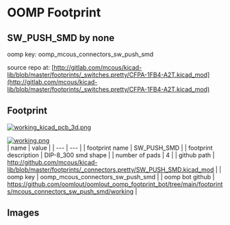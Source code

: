 # OOMP Footprint  
## SW_PUSH_SMD  by none  
  
oomp key: oomp_mcous_connectors_sw_push_smd  
  
source repo at: [http://gitlab.com/mcous/kicad-lib/blob/master/footprints/_switches.pretty/CFPA-1FB4-A2T.kicad_mod](http://gitlab.com/mcous/kicad-lib/blob/master/footprints/_switches.pretty/CFPA-1FB4-A2T.kicad_mod)  
## Footprint  
  
[![working_kicad_pcb_3d.png](working_kicad_pcb_3d_600.png)](working_kicad_pcb_3d.png)  
  
[![working.png](working_600.png)](working.png)  
| name | value | 
| --- | --- | 
| footprint name | SW_PUSH_SMD | 
| footprint description | DIP-8_300 smd shape | 
| number of pads | 4 | 
| github path | http://github.com/mcous/kicad-lib/blob/master/footprints/_connectors.pretty/SW_PUSH_SMD.kicad_mod | 
| oomp key | oomp_mcous_connectors_sw_push_smd | 
| oomp bot github | https://github.com/oomlout/oomlout_oomp_footprint_bot/tree/main/footprints/mcous_connectors_sw_push_smd/working | 
## Images  
